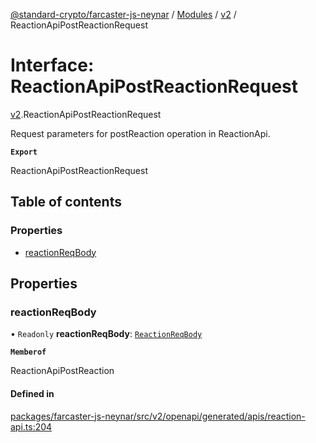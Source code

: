 [@standard-crypto/farcaster-js-neynar](../README.md) / [Modules](../modules.md) / [v2](../modules/v2.md) / ReactionApiPostReactionRequest

# Interface: ReactionApiPostReactionRequest

[v2](../modules/v2.md).ReactionApiPostReactionRequest

Request parameters for postReaction operation in ReactionApi.

**`Export`**

ReactionApiPostReactionRequest

## Table of contents

### Properties

- [reactionReqBody](v2.ReactionApiPostReactionRequest.md#reactionreqbody)

## Properties

### reactionReqBody

• `Readonly` **reactionReqBody**: [`ReactionReqBody`](v2.ReactionReqBody.md)

**`Memberof`**

ReactionApiPostReaction

#### Defined in

[packages/farcaster-js-neynar/src/v2/openapi/generated/apis/reaction-api.ts:204](https://github.com/standard-crypto/farcaster-js/blob/main/packages/farcaster-js-neynar/src/v2/openapi/generated/apis/reaction-api.ts#L204)
